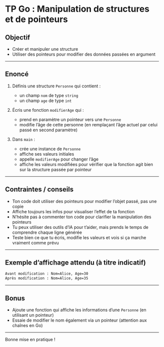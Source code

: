 # TP Go : Manipulation de structures et de pointeurs

## Objectif  
- Créer et manipuler une structure  
- Utiliser des pointeurs pour modifier des données passées en argument

---

## Enoncé

1. Définis une structure `Personne` qui contient :  
   - un champ `nom` de type `string`  
   - un champ `age` de type `int`  

2. Écris une fonction `modifierAge` qui :  
   - prend en paramètre un pointeur vers une `Personne`  
   - modifie l’âge de cette personne (en remplaçant l’âge actuel par celui passé en second paramètre)  

3. Dans `main` :  
   - crée une instance de `Personne`  
   - affiche ses valeurs initiales  
   - appelle `modifierAge` pour changer l’âge  
   - affiche les valeurs modifiées pour vérifier que la fonction agit bien sur la structure passée par pointeur  

---

## Contraintes / conseils  
- Ton code doit utiliser des pointeurs pour modifier l’objet passé, pas une copie  
- Affiche toujours les infos pour visualiser l’effet de ta fonction  
- N’hésite pas à commenter ton code pour clarifier la manipulation des pointeurs  
- Tu peux utiliser des outils d’IA pour t’aider, mais prends le temps de comprendre chaque ligne générée  
- Teste bien ce que tu écris, modifie les valeurs et vois si ça marche vraiment comme prévu  

---

## Exemple d’affichage attendu (à titre indicatif)

```bash
Avant modification : Nom=Alice, Age=30
Après modification : Nom=Alice, Age=35
```

---

## Bonus  
- Ajoute une fonction qui affiche les informations d’une `Personne` (en utilisant un pointeur)  
- Essaie de modifier le nom également via un pointeur (attention aux chaînes en Go)  

---

Bonne mise en pratique !